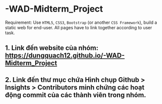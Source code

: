# -WAD-Midterm_Project

Requirement: Use `HTML5`, `CSS3`, `Bootstrap` (or another `CSS Framework`), build a static web for end-user. 
All pages have to link together according to user task.

## 1. Link đến website của nhóm: https://dungquach12.github.io/-WAD-Midterm_Project



## 2. Link đến thư mục chứa Hình chụp Github > Insights > Contributors minh chứng các hoạt động commit của các thành viên trong nhóm.
